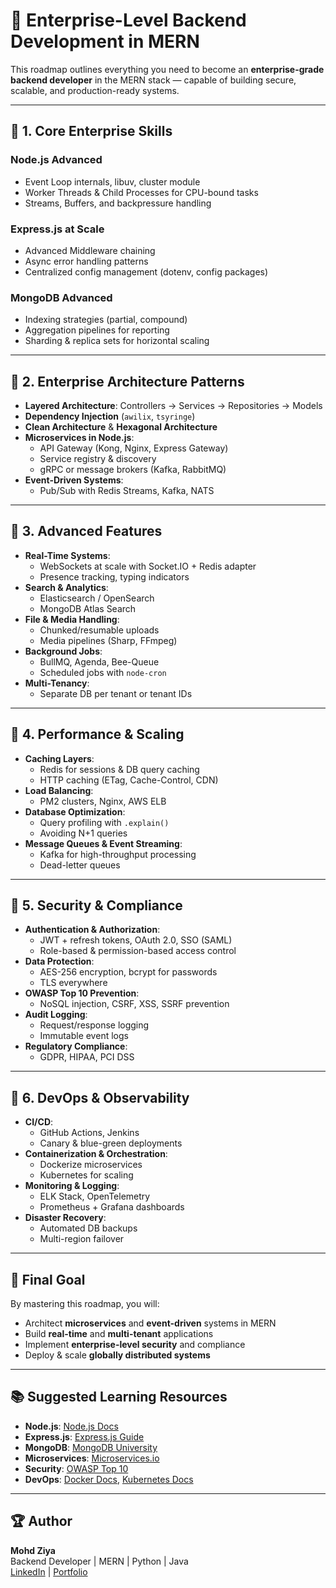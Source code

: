 # 🚀 Enterprise-Level Backend Development in MERN

This roadmap outlines everything you need to become an **enterprise-grade backend developer** in the MERN stack — capable of building secure, scalable, and production-ready systems.

---

## 📌 1. Core Enterprise Skills

### Node.js Advanced
- Event Loop internals, libuv, cluster module
- Worker Threads & Child Processes for CPU-bound tasks
- Streams, Buffers, and backpressure handling

### Express.js at Scale
- Advanced Middleware chaining
- Async error handling patterns
- Centralized config management (dotenv, config packages)

### MongoDB Advanced
- Indexing strategies (partial, compound)
- Aggregation pipelines for reporting
- Sharding & replica sets for horizontal scaling

---

## 📌 2. Enterprise Architecture Patterns

- **Layered Architecture**: Controllers → Services → Repositories → Models
- **Dependency Injection** (`awilix`, `tsyringe`)
- **Clean Architecture** & **Hexagonal Architecture**
- **Microservices in Node.js**:
  - API Gateway (Kong, Nginx, Express Gateway)
  - Service registry & discovery
  - gRPC or message brokers (Kafka, RabbitMQ)
- **Event-Driven Systems**:
  - Pub/Sub with Redis Streams, Kafka, NATS

---

## 📌 3. Advanced Features

- **Real-Time Systems**:
  - WebSockets at scale with Socket.IO + Redis adapter
  - Presence tracking, typing indicators
- **Search & Analytics**:
  - Elasticsearch / OpenSearch
  - MongoDB Atlas Search
- **File & Media Handling**:
  - Chunked/resumable uploads
  - Media pipelines (Sharp, FFmpeg)
- **Background Jobs**:
  - BullMQ, Agenda, Bee-Queue
  - Scheduled jobs with `node-cron`
- **Multi-Tenancy**:
  - Separate DB per tenant or tenant IDs

---

## 📌 4. Performance & Scaling

- **Caching Layers**:
  - Redis for sessions & DB query caching
  - HTTP caching (ETag, Cache-Control, CDN)
- **Load Balancing**:
  - PM2 clusters, Nginx, AWS ELB
- **Database Optimization**:
  - Query profiling with `.explain()`
  - Avoiding N+1 queries
- **Message Queues & Event Streaming**:
  - Kafka for high-throughput processing
  - Dead-letter queues

---

## 📌 5. Security & Compliance

- **Authentication & Authorization**:
  - JWT + refresh tokens, OAuth 2.0, SSO (SAML)
  - Role-based & permission-based access control
- **Data Protection**:
  - AES-256 encryption, bcrypt for passwords
  - TLS everywhere
- **OWASP Top 10 Prevention**:
  - NoSQL injection, CSRF, XSS, SSRF prevention
- **Audit Logging**:
  - Request/response logging
  - Immutable event logs
- **Regulatory Compliance**:
  - GDPR, HIPAA, PCI DSS

---

## 📌 6. DevOps & Observability

- **CI/CD**:
  - GitHub Actions, Jenkins
  - Canary & blue-green deployments
- **Containerization & Orchestration**:
  - Dockerize microservices
  - Kubernetes for scaling
- **Monitoring & Logging**:
  - ELK Stack, OpenTelemetry
  - Prometheus + Grafana dashboards
- **Disaster Recovery**:
  - Automated DB backups
  - Multi-region failover

---

## 🎯 Final Goal
By mastering this roadmap, you will:
- Architect **microservices** and **event-driven** systems in MERN
- Build **real-time** and **multi-tenant** applications
- Implement **enterprise-level security** and compliance
- Deploy & scale **globally distributed systems**

---

## 📚 Suggested Learning Resources

- **Node.js**: [Node.js Docs](https://nodejs.org/en/docs/)
- **Express.js**: [Express.js Guide](https://expressjs.com/en/guide/routing.html)
- **MongoDB**: [MongoDB University](https://learn.mongodb.com/)
- **Microservices**: [Microservices.io](https://microservices.io/)
- **Security**: [OWASP Top 10](https://owasp.org/www-project-top-ten/)
- **DevOps**: [Docker Docs](https://docs.docker.com/), [Kubernetes Docs](https://kubernetes.io/docs/)

---

## 🏆 Author
**Mohd Ziya**  
Backend Developer | MERN | Python | Java  
[LinkedIn](https://linkedin.com/in/mohdziya) | [Portfolio](mohdziya.netlify.app)

